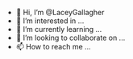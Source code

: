 - 👋 Hi, I’m @LaceyGallagher
- 👀 I’m interested in ...
- 🌱 I’m currently learning ...
- 💞️ I’m looking to collaborate on ...
- 📫 How to reach me ...

<!---
LaceyGallagher/LaceyGallagher is a ✨ special ✨ repository because its `README.md` (this file) appears on your GitHub profile.
You can click the Preview link to take a look at your changes.
--->
